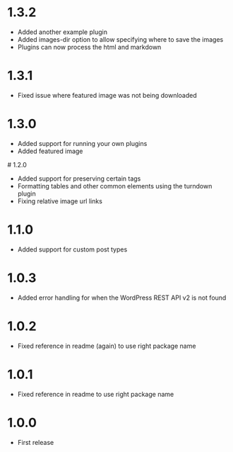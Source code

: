# 1.3.2

- Added another example plugin
- Added images-dir option to allow specifying where to save the images
- Plugins can now process the html and markdown

# 1.3.1

- Fixed issue where featured image was not being downloaded

# 1.3.0

- Added support for running your own plugins
- Added featured image

# 1.2.0

- Added support for preserving certain tags
- Formatting tables and other common elements using the turndown plugin
- Fixing relative image url links

# 1.1.0

- Added support for custom post types

# 1.0.3

- Added error handling for when the WordPress REST API v2 is not found

# 1.0.2

- Fixed reference in readme (again) to use right package name

# 1.0.1

- Fixed reference in readme to use right package name

# 1.0.0

- First release
